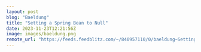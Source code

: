 ```yaml
---
layout: post
blog: "Baeldung"
title: "Setting a Spring Bean to Null"
date: 2023-11-23T12:21:56Z
image: images/baeldung.png
remote_url: "https://feeds.feedblitz.com/~/840957110/0/baeldung~Setting-a-Spring-Bean-to-Null"
---
```


